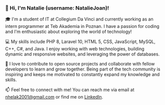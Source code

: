 ### 👋 Hi, I'm Natalie (username: NatalieJoan)!

🎓 I'm a student of IT at Collegium Da Vinci and currently working as an intern programmer at Teb Akademia in Poznan. I have a passion for coding and I'm enthusiastic about exploring the world of technology!

💻 My skills include PHP 8, Laravel 10, HTML 5, CSS, JavaScript, MySQL, C++, C#, and Java. I enjoy working with web technologies, building dynamic and responsive websites, and leveraging the power of databases.

🌟 I love to contribute to open source projects and collaborate with fellow developers to learn and grow together. Being part of the tech community is inspiring and keeps me motivated to constantly expand my knowledge and skills.

📫 Feel free to connect with me! You can reach me via email at nhelak2001@gmail.com or find me on [LinkedIn](https://www.linkedin.com/in/natalia-helak-903957233/).
